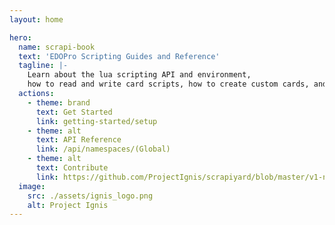 ```yaml
---
layout: home

hero:
  name: scrapi-book
  text: 'EDOPro Scripting Guides and Reference'
  tagline: |-
    Learn about the lua scripting API and environment,
    how to read and write card scripts, how to create custom cards, and other EDOPro-adjacent topics.
  actions:
    - theme: brand
      text: Get Started
      link: getting-started/setup
    - theme: alt
      text: API Reference
      link: /api/namespaces/(Global)
    - theme: alt
      text: Contribute
      link: https://github.com/ProjectIgnis/scrapiyard/blob/master/v1-nification.md
  image:
    src: ./assets/ignis_logo.png
    alt: Project Ignis
---
```

